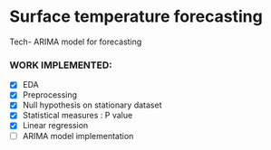 # Surface temperature forecasting

Tech- ARIMA model for forecasting

### WORK IMPLEMENTED:
- [x] EDA 
- [x] Preprocessing
- [x] Null hypothesis on stationary dataset
- [x] Statistical measures : P value
- [x] Linear regression 
- [ ] ARIMA model implementation
